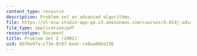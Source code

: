 ```yaml
---
content_type: resource
description: Problem set on advanced algorithms.
file: https://ol-ocw-studio-app-qa.s3.amazonaws.com/courses/6-854j-advanced-algorithms-fall-2008/8bf6e97ac73e0c97bedcc48aa086e150_homework2.pdf
file_type: application/pdf
resourcetype: Document
title: Problem Set 2 (2001)
uid: 8bf6e97a-c73e-0c97-bedc-c48aa086e150
---
```

